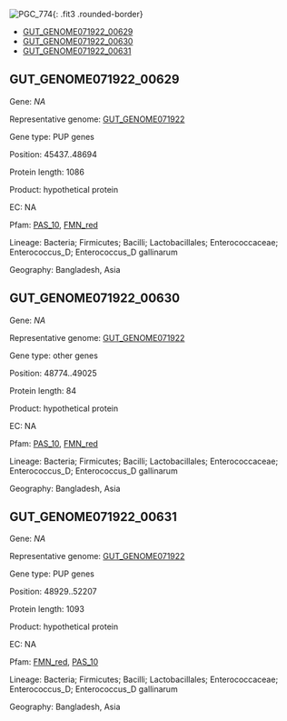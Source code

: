 ![PGC_774](../static/images/Clusters_figure/PGC_774.jpg){: .fit3 .rounded-border}

<ul id="myTab" class="nav nav-tabs">
  <li class="active">
        <a href="#tab1" data-toggle="tab">GUT_GENOME071922_00629</a>
  </li>
<li><a href="#tab2" data-toggle="tab">GUT_GENOME071922_00630</a></li>
<li><a href="#tab3" data-toggle="tab">GUT_GENOME071922_00631</a></li>
</ul>

<div id="myTabContent" class="tab-content">
  <div class="tab-pane fade in active" id="tab1">

<h2 id="GUT_GENOME071922_00629">GUT_GENOME071922_00629</h2>
<p>Gene: <em>NA</em>
<p>Representative genome: <a href="https://www.ebi.ac.uk/metagenomics/genomes/MGYG-HGUT-00106">GUT_GENOME071922</a></p>
<p>Gene type: PUP genes</p>
<p>Position: 45437..48694</p>
<p>Protein length: 1086</p>
<p>Product: hypothetical protein</p>
<p>EC: NA</p>
<p>Pfam: <a href="http://pfam.xfam.org/family/PAS_10">PAS_10</a>, <a href="http://pfam.xfam.org/family/FMN_red">FMN_red</a></p>
<p>Lineage: Bacteria; Firmicutes; Bacilli; Lactobacillales; Enterococcaceae; Enterococcus_D; Enterococcus_D gallinarum</p>
<p>Geography: Bangladesh, Asia</p>
  </div>

  <div class="tab-pane fade" id="tab2">

<h2 id="GUT_GENOME071922_00630">GUT_GENOME071922_00630</h2>
<p>Gene: <em>NA</em></p>
<p>Representative genome: <a href="https://www.ebi.ac.uk/metagenomics/genomes/MGYG-HGUT-00106">GUT_GENOME071922</a></p>
<p>Gene type: other genes</p>
<p>Position: 48774..49025</p>
<p>Protein length: 84</p>
<p>Product: hypothetical protein</p>
<p>EC: NA</p>
<p>Pfam: <a href="http://pfam.xfam.org/family/PAS_10">PAS_10</a>, <a href="http://pfam.xfam.org/family/FMN_red">FMN_red</a></p>
<p>Lineage: Bacteria; Firmicutes; Bacilli; Lactobacillales; Enterococcaceae; Enterococcus_D; Enterococcus_D gallinarum</p>
<p>Geography: Bangladesh, Asia</p>

  </div>
  <div class="tab-pane fade" id="tab3">

<h2 id="GUT_GENOME071922_00631">GUT_GENOME071922_00631</h2>
<p>Gene: <em>NA</em></p>
<p>Representative genome: <a href="https://www.ebi.ac.uk/metagenomics/genomes/MGYG-HGUT-00106">GUT_GENOME071922</a></p>
<p>Gene type: PUP genes</p>
<p>Position: 48929..52207</p>
<p>Protein length: 1093</p>
<p>Product: hypothetical protein</p>
<p>EC: NA</p>
<p>Pfam: <a href="http://pfam.xfam.org/family/FMN_red">FMN_red</a>, <a href="http://pfam.xfam.org/family/PAS_10">PAS_10</a></p>
<p>Lineage: Bacteria; Firmicutes; Bacilli; Lactobacillales; Enterococcaceae; Enterococcus_D; Enterococcus_D gallinarum</p>
<p>Geography: Bangladesh, Asia</p>

  </div>
</div>
